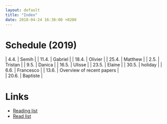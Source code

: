 ```yaml
---
layout: default
title: "Index"
date: 2018-04-24 16:30:00 +0200
---
```


# Schedule (2019)

| 4.4. | Semih |
| 11.4. | Gabriel |
| 18.4. | Olivier |
| 25.4. | Matthew |
| 2.5. | Tristan |
| 9.5. | Danica |
| 16.5. | Ulisse |
| 23.5. | Elaine |
| 30.5. | holiday | 
| 6.6. | Francesco |
| 13.6. | Overview of recent papers |   
| 20.6. | Baptiste |

# Links

- <a href="{{ site.baseurl }}/reading_list">Reading list</a>
- <a href="{{ site.baseurl }}/read_list">Read list</a>
